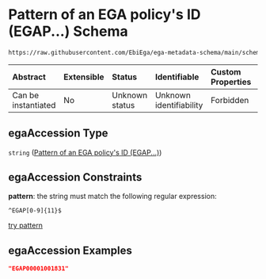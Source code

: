# Pattern of an EGA policy's ID (EGAP...) Schema

```txt
https://raw.githubusercontent.com/EbiEga/ega-metadata-schema/main/schemas/EGA.policy.json#/properties/objectId/allOf/1/properties/egaAccession
```



| Abstract            | Extensible | Status         | Identifiable            | Custom Properties | Additional Properties | Access Restrictions | Defined In                                                                   |
| :------------------ | :--------- | :------------- | :---------------------- | :---------------- | :-------------------- | :------------------ | :--------------------------------------------------------------------------- |
| Can be instantiated | No         | Unknown status | Unknown identifiability | Forbidden         | Allowed               | none                | [EGA.policy.json\*](../../../schemas/EGA.policy.json "open original schema") |

## egaAccession Type

`string` ([Pattern of an EGA policy's ID (EGAP...)](ega-4-defs-pattern-of-an-ega-policys-id-egap.md))

## egaAccession Constraints

**pattern**: the string must match the following regular expression:&#x20;

```regexp
^EGAP[0-9]{11}$
```

[try pattern](https://regexr.com/?expression=%5EEGAP%5B0-9%5D%7B11%7D%24 "try regular expression with regexr.com")

## egaAccession Examples

```json
"EGAP00001001831"
```
